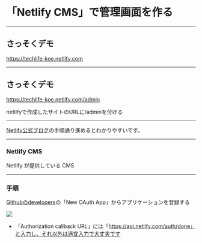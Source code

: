 # 「Netlify CMS」で管理画面を作る

---
## さっそくデモ
https://techlife-koe.netlify.com


---
## さっそくデモ
https://techlife-koe.netlify.com/admin

netlifyで作成したサイトのURLに/adminを付ける


---
[Netlify公式ブログ](https://www.netlify.com/blog/2015/10/26/a-step-by-step-guide-hexo-on-netlify/)の手順通り進めるとわかりやすいです。


---
### Netlify CMS

Netlify が提供している CMS

---

### 手順
[Githubのdevelopers](https://github.com/settings/developers)の「New OAuth App」からアプリケーションを登録する

<img src="https://github.com/hiromichikoeda/techshare/blob/master/netlify-cms/images/2018-04-12%2013.52.56.png">


- 「Authorization callback URL」には「https://api.netlify.com/auth/done」と入力し、それ以外は適宜入力で大丈夫です
